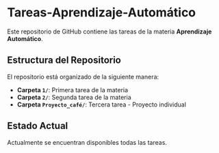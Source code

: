 # Tareas-Aprendizaje-Automático

Este repositorio de GitHub contiene las tareas de la materia **Aprendizaje Automático**. 

## Estructura del Repositorio

El repositorio está organizado de la siguiente manera:

- **Carpeta `1/`**: Primera tarea de la materia
- **Carpeta `2/`**: Segunda tarea de la materia  
- **Carpeta `Proyecto_café/`**: Tercera tarea - Proyecto individual

## Estado Actual

Actualmente se encuentran disponibles todas las tareas.